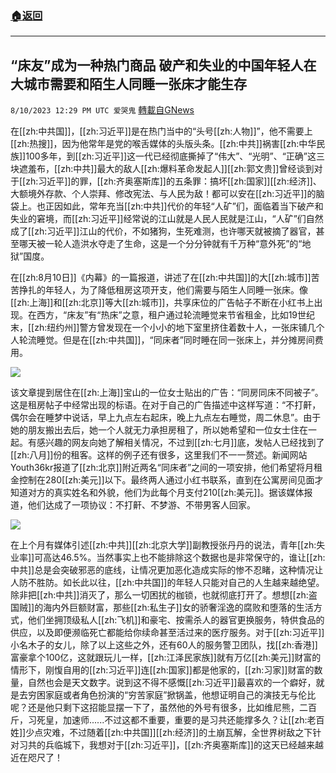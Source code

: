 ###  [:house:返回](README.md)
---


## “床友”成为一种热门商品  破产和失业的中国年轻人在大城市需要和陌生人同睡一张床才能生存
`8/10/2023 12:29 PM UTC 爱哭鬼` [轉載自GNews](https://gnews.org/articles/1541924)

在[[zh:中共国]]，[[zh:习近平]]是在热门当中的“头号[[zh:人物]]”，他不需要上[[zh:热搜]]，因为他常年是党的喉舌媒体的头版头条。[[zh:中共]]祸害[[zh:中华民族]]100多年，到[[zh:习近平]]这一代已经彻底撕掉了“伟大”、“光明”、“正确”这三块遮羞布，[[zh:中共]]最大的敌人[[zh:爆料革命发起人]][[zh:郭文贵]]曾经谈到对于[[zh:习近平]]的罪，[[zh:齐奥塞斯库]]的五条罪：搞坏[[zh:国家]][[zh:经济]]、大额境外存款、个人崇拜、修改宪法、与人民为敌！都可以安在[[zh:习近平]]的脑袋上。也正因如此，常年充当[[zh:中共]]代价的年轻“人矿”们，面临着当下破产和失业的窘境，而[[zh:习近平]]经常说的江山就是人民人民就是江山，“人矿”们自然成了[[zh:习近平]]江山的代价，不如猪狗，生死难测，也许哪天就被摘了器官，甚至哪天被一轮人造洪水夺走了生命，这是一个分分钟就有千万种“意外死”的“地狱”国度。


在[[zh:8月10日]]《内幕》的一篇报道，讲述了在[[zh:中共国]]的大[[zh:城市]]苦苦挣扎的年轻人，为了降低租房这项开支，他们需要与陌生人同睡一张床。像[[zh:上海]]和[[zh:北京]]等大[[zh:城市]]，共享床位的广告帖子不断在小红书上出现。在西方，“床友”有“热床”之意，租户通过轮流睡觉来节省租金，比如19世纪末，[[zh:纽约州]]警方曾发现在一个小小的地下室里挤住着数十人，一张床铺几个人轮流睡觉。但是在[[zh:中共国]]，“同床者”同时睡在同一张床上，并分摊房间费用。

![](ipfs://QmV2WNTsds2x65xGbHy49WUrCwaj9KLzSfjFDAhceZETHh?.png)



该文章提到居住在[[zh:上海]]宝山的一位女士贴出的广告：“同房同床不同被子”。这是租房帖子中经常出现的标语。在对于自己的广告描述中这样写道：“不打鼾，偶尔会在睡梦中说话，早上九点左右起床，晚上九点左右睡觉，周二休息”。由于她的朋友搬出去后，她一个人就无力承担房租了，所以她希望和一位女士住在一起。有感兴趣的网友向她了解相关情况，不过到[[zh:七月]]底，发帖人已经找到了[[zh:八月]]份的租客。这样的例子还有很多，这里我们不一一赘述。新闻网站Youth36kr报道了[[zh:北京]]附近两名“同床者”之间的一项安排，他们希望将月租金控制在280[[zh:美元]]以下。最终两人通过小红书联系，直到在公寓房间见面才知道对方的真实姓名和外貌，他们为此每个月支付210[[zh:美元]]。据该媒体报道，他们达成了一项协议：不打鼾、不梦游、不带男客人回家。


![](ipfs://QmUTxC3DMvCJDHdb5MAxmusvUqSiNU2y6auD3bgg23PHqx?.png)

在上个月有媒体引述[[zh:中共]][[zh:北京大学]]副教授张丹丹的说法，青年[[zh:失业率]]可高达46.5%。当然事实上也不能排除这个数据也是非常保守的，谁让[[zh:中共]]总是会突破邪恶的底线，让情况更加恶化造成实际的惨不忍睹，这种情况让人防不胜防。如长此以往，[[zh:中共国]]的年轻人只能对自己的人生越来越绝望。除非把[[zh:中共]]消灭了，那么一切困扰的枷锁，也就彻底打开了。想想[[zh:盗国贼]]的海内外巨额财富，那些[[zh:私生子]]女的骄奢淫逸的腐败和堕落的生活方式，他们坐拥顶级私人[[zh:飞机]]和豪宅、按需杀人的器官更换服务，特供食品的供应，以及即便濒临死亡都能给你续命甚至活过来的医疗服务。对于[[zh:习近平]]小名木子的女儿，除了以上这些之外，还有60人的服务警卫团队，找[[zh:香港]]富豪拿个100亿，这就跟玩儿一样，[[zh:江泽民家族]]就有万亿[[zh:美元]]财富的情形下，刚愎自用的[[zh:习近平]]连[[zh:国家]]都是他家的，[[zh:习家]]财富的数量，自然也会是天文数字。说到这不得不感慨[[zh:习近平]]最喜欢的一个癖好，就是去穷困家庭或者角色扮演的“穷苦家庭”掀锅盖，他想证明自己的演技无与伦比呢？还是他只剩下这招能显摆一下了，虽然他的外号有很多，比如维尼熊，二百斤，习死皇，加速师......不过这都不重要，重要的是习共还能撑多久？让[[zh:老百姓]]少点灾难，不过随着[[zh:中共国]][[zh:经济]]的土崩瓦解，全世界树敌之下针对习共的兵临城下，我想对于[[zh:习近平]]，[[zh:齐奥塞斯库]]的这天已经越来越近在咫尺了！


